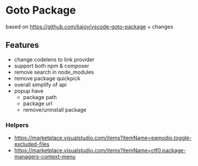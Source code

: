 # Goto Package

based on https://github.com/liajoy/vscode-goto-package + changes

## Features

- change codelens to link provider
- support both npm & composer
- remove search in node_modules
- remove package quickpick
- overall simplify of api
- popup have
    - package path
    - package url
    - remove/uninstall package

### Helpers

- https://marketplace.visualstudio.com/items?itemName=eamodio.toggle-excluded-files
- https://marketplace.visualstudio.com/items?itemName=ctf0.package-managers-context-menu
